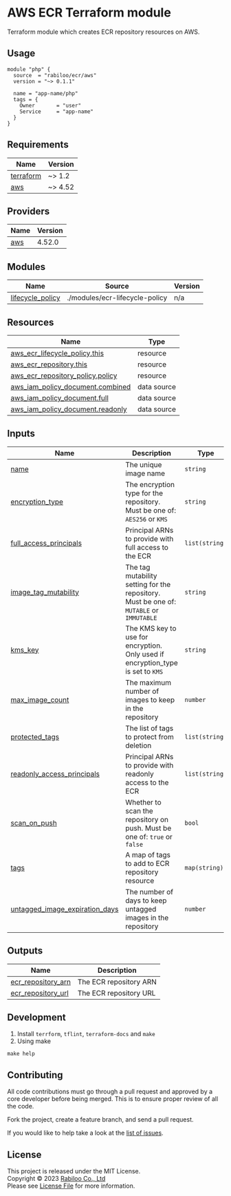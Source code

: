 # AWS ECR Terraform module

Terraform module which creates ECR repository resources on AWS.

## Usage

```hcl
module "php" {
  source  = "rabiloo/ecr/aws"
  version = "~> 0.1.1"

  name = "app-name/php"
  tags = {
    Owner       = "user"
    Service     = "app-name"
  }
}
```

<!-- BEGIN_TF_DOCS -->
## Requirements

| Name | Version |
|------|---------|
| <a name="requirement_terraform"></a> [terraform](#requirement\_terraform) | ~> 1.2 |
| <a name="requirement_aws"></a> [aws](#requirement\_aws) | ~> 4.52 |

## Providers

| Name | Version |
|------|---------|
| <a name="provider_aws"></a> [aws](#provider\_aws) | 4.52.0 |

## Modules

| Name | Source | Version |
|------|--------|---------|
| <a name="module_lifecycle_policy"></a> [lifecycle\_policy](#module\_lifecycle\_policy) | ./modules/ecr-lifecycle-policy | n/a |

## Resources

| Name | Type |
|------|------|
| [aws_ecr_lifecycle_policy.this](https://registry.terraform.io/providers/hashicorp/aws/latest/docs/resources/ecr_lifecycle_policy) | resource |
| [aws_ecr_repository.this](https://registry.terraform.io/providers/hashicorp/aws/latest/docs/resources/ecr_repository) | resource |
| [aws_ecr_repository_policy.policy](https://registry.terraform.io/providers/hashicorp/aws/latest/docs/resources/ecr_repository_policy) | resource |
| [aws_iam_policy_document.combined](https://registry.terraform.io/providers/hashicorp/aws/latest/docs/data-sources/iam_policy_document) | data source |
| [aws_iam_policy_document.full](https://registry.terraform.io/providers/hashicorp/aws/latest/docs/data-sources/iam_policy_document) | data source |
| [aws_iam_policy_document.readonly](https://registry.terraform.io/providers/hashicorp/aws/latest/docs/data-sources/iam_policy_document) | data source |

## Inputs

| Name | Description | Type | Default | Required |
|------|-------------|------|---------|:--------:|
| <a name="input_name"></a> [name](#input\_name) | The unique image name | `string` | n/a | yes |
| <a name="input_encryption_type"></a> [encryption\_type](#input\_encryption\_type) | The encryption type for the repository. Must be one of: `AES256` or `KMS` | `string` | `"AES256"` | no |
| <a name="input_full_access_principals"></a> [full\_access\_principals](#input\_full\_access\_principals) | Principal ARNs to provide with full access to the ECR | `list(string)` | `[]` | no |
| <a name="input_image_tag_mutability"></a> [image\_tag\_mutability](#input\_image\_tag\_mutability) | The tag mutability setting for the repository. Must be one of: `MUTABLE` or `IMMUTABLE` | `string` | `"IMMUTABLE"` | no |
| <a name="input_kms_key"></a> [kms\_key](#input\_kms\_key) | The KMS key to use for encryption. Only used if encryption\_type is set to `KMS` | `string` | `""` | no |
| <a name="input_max_image_count"></a> [max\_image\_count](#input\_max\_image\_count) | The maximum number of images to keep in the repository | `number` | `20` | no |
| <a name="input_protected_tags"></a> [protected\_tags](#input\_protected\_tags) | The list of tags to protect from deletion | `list(string)` | `[]` | no |
| <a name="input_readonly_access_principals"></a> [readonly\_access\_principals](#input\_readonly\_access\_principals) | Principal ARNs to provide with readonly access to the ECR | `list(string)` | `[]` | no |
| <a name="input_scan_on_push"></a> [scan\_on\_push](#input\_scan\_on\_push) | Whether to scan the repository on push. Must be one of: `true` or `false` | `bool` | `false` | no |
| <a name="input_tags"></a> [tags](#input\_tags) | A map of tags to add to ECR repository resource | `map(string)` | `{}` | no |
| <a name="input_untagged_image_expiration_days"></a> [untagged\_image\_expiration\_days](#input\_untagged\_image\_expiration\_days) | The number of days to keep untagged images in the repository | `number` | `1` | no |

## Outputs

| Name | Description |
|------|-------------|
| <a name="output_ecr_repository_arn"></a> [ecr\_repository\_arn](#output\_ecr\_repository\_arn) | The ECR repository ARN |
| <a name="output_ecr_repository_url"></a> [ecr\_repository\_url](#output\_ecr\_repository\_url) | The ECR repository URL |
<!-- END_TF_DOCS -->

## Development

1. Install `terrform`, `tflint`, `terraform-docs` and `make`
2. Using make

```
make help
```

## Contributing

All code contributions must go through a pull request and approved by a core developer before being merged. 
This is to ensure proper review of all the code.

Fork the project, create a feature branch, and send a pull request.

If you would like to help take a look at the [list of issues](https://github.com/rabiloo/terraform-aws-ecr/issues).

## License

This project is released under the MIT License.   
Copyright © 2023 [Rabiloo Co., Ltd](https://rabiloo.com)   
Please see [License File](LICENSE) for more information.
